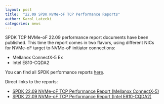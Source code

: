 ```yaml
---
layout: post
title:  "22.09 SPDK NVMe-oF TCP Performance Reports"
author: Karol Latecki
categories: news
---
```


SPDK TCP NVMe-oF 22.09 performance report documents have been published.
This time the report comes in two flavors, using different NICs for
NVMe-oF target to NVMe-oF initiator connections:

* Mellanox ConnectX-5 Ex
* Intel E810-CQDA2

You can find all SPDK performance reports [here](https://spdk.io/doc/performance_reports.html).

Direct links to the reports:

- [SPDK 22.09 NVMe-oF TCP Performance Report (Mellanox ConnectX-5)](https://ci.spdk.io/download/performance-reports/SPDK_tcp_mlx_perf_report_2209.pdf)
- [SPDK 22.09 NVMe-oF TCP Performance Report (Intel E810-CQDA2)](https://ci.spdk.io/download/performance-reports/SPDK_tcp_cvl_perf_report_2209.pdf)
